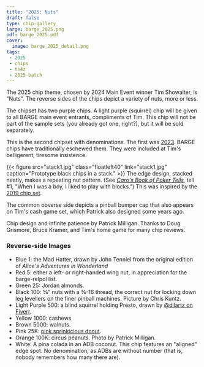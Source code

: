 ```yaml
---
title: "2025: Nuts"
draft: false
type: chip-gallery
large: barge_2025.png
pdf: barge_2025.pdf
cover:
  image: barge_2025_detail.png
tags:
 - 2025
 - chips
 - ts4z
 - 2025-batch
---
```


The 2025 chip theme, chosen by 2024 Main Event winner Tim Showalter, is "Nuts".
The reverse sides of the chips depict a variety of nuts, more or less.

The chipset has two purple chips.  A light purple (squirrel) chip will be given
to all BARGE main event entrants, compliments of Tim.  This chip will not be
part of the sample sets (you already got one, right?), but it will be sold
separately.

This is the second chipset with denominations.  The first was [2023](../2023).
BARGE chips have traditionally eschewed them.  They were included at Tim's
belligerent, tiresome insistence.

{{< figure src="stack1.jpg" class="floatleft40" link="stack1.jpg"
  caption="Prototype black chips in a stack." >}}
The edge design, stacked neatly, makes a repeating nut pattern.  (See [*Caro's
Book of Poker
Tells*](https://books.google.com/books?id=CNJDAgAAQBAJ&printsec=frontcover#v=onepage&q&f=false),
tell \#1, "When I was a boy, I liked to play with blocks.")  This was inspired by the [2019 chip
set](../2019/).

The common obverse side depicts a pinball bumper cap that also appears on Tim's
cash game set, which Patrick also designed some years ago.

Chip design and infinite patience by Patrick Milligan.  Thanks to Doug
Grismore, Bruce Kramer, and Tim's home game for many chip reviews.

### Reverse-side Images

* Blue 1: the Mad Hatter, drawn by John Tenniel from the original edition of
  *Alice's Adventures in Wonderland*
* Red 5: either a left- or right-handed wing nut, in appreciation for the
  barge-relpol list.
* Green 25: Jordan almonds.
* Black 100: ⅝" nuts with a ⅜-16 thread, the correct nut for locking down leg
  levellers on the finer pinball machines.  Picture by Chris Kuntz.
* Light Purple 500: a blind squirrel holding Presto, drawn by
  [@dilartz on Fiverr](https://www.fiverr.com/dilartz).
* Yellow 1000: cashews
* Brown 5000: walnuts.
* Pink 25K: [pink sprinkicious
  donut](https://www.flickr.com/photos/paxtonholley/2667879134/in/album-72157606109687865).
* Orange 100K: circus peanuts.  Photo by Patrick Milligan.
* White: A pina colada in an ADB coconut.  This chip features an "aligned"
  edge spot. No denomination, as ADBs are without number (that is, nobody
  remembers how many there are).
